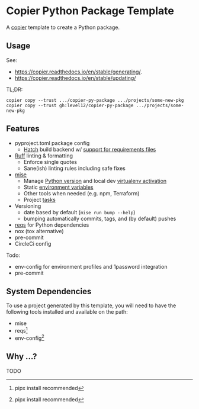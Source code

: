# Copier Python Package Template

A [copier](https://copier.readthedocs.io/en/stable/) template to create a Python package.

## Usage

See:

- https://copier.readthedocs.io/en/stable/generating/.
- https://copier.readthedocs.io/en/stable/updating/

TL;DR:

```
copier copy --trust .../copier-py-package .../projects/some-new-pkg
copier copy --trust gh:level12/copier-py-package .../projects/some-new-pkg
```


## Features

- pyproject.toml package config
    - [Hatch](https://hatch.pypa.io/latest/) build backend w/ [support for requirements files](https://github.com/repo-helper/hatch-requirements-txt)
- [Ruff](https://docs.astral.sh/ruff/) linting & formatting
  - Enforce single quotes
  - Sane(ish) linting rules including safe fixes
- [mise](https://mise.jdx.dev/)
    - Manage [Python version](https://mise.jdx.dev/lang/python.html) and local dev
      [virtualenv activation](https://mise.jdx.dev/lang/python.html#automatic-virtualenv-activation)
    - Static [environment variables](https://mise.jdx.dev/environments.html)
    - Other tools when needed (e.g. npm, Terraform)
    - Project [tasks](https://mise.jdx.dev/tasks/)
- Versioning
  - date based by default (`mise run bump --help`)
  - bumping automatically commits, tags, and (by default) pushes
- [reqs](https://github.com/level12/reqs) for Python dependencies
- nox (tox alternative)
- pre-commit
- CircleCi config

Todo:

- env-config for environment profiles and 1password integration
- pre-commit


## System Dependencies

To use a project generated by this template, you will need to have the following tools installed and
available on the path:

- mise
- reqs[^1]
- env-config[^1]

[^1]: pipx install recommended

## Why ...?

TODO
